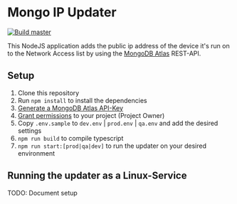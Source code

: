 # Mongo IP Updater

[![Build master](https://github.com/Kailijan/mongo-atlas-ip-updater/actions/workflows/node.js.yml/badge.svg)](https://github.com/Kailijan/mongo-atlas-ip-updater/actions/workflows/node.js.yml)

This NodeJS application adds the public ip address of the device it's run on to the Network Access list by using the [MongoDB Atlas](https://www.mongodb.com/cloud/atlas) REST-API.

## Setup

1. Clone this repository
2. Run `npm install` to install the dependencies
3. [Generate a MongoDB Atlas API-Key](https://docs.atlas.mongodb.com/configure-api-access/#programmatic-api-keys)
4. [Grant permissions](https://docs.atlas.mongodb.com/tutorial/manage-programmatic-access/#manage-programmatic-access-to-a-project) to your project (Project Owner)
5. Copy `.env.sample` to `dev.env` | `prod.env` | `qa.env` and add the desired settings
6. `npm run build` to compile typescript
7. `npm run start:[prod|qa|dev]` to run the updater on your desired environment

## Running the updater as a Linux-Service

TODO: Document setup
